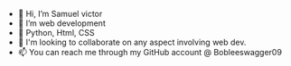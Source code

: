 - 👋 Hi, I’m Samuel victor
- 👀 I’m web development
- 🌱 Python, Html, CSS
- 💞️ I'm looking to collaborate on any aspect involving web dev.
- 📫 You can reach me through my GitHub account @ Bobleeswagger09

<!---
Bobleeswagger09/Bobleeswagger09 is a ✨ special ✨ repository because its `README.md` (this file) appears on your GitHub profile.
You can click the Preview link to take a look at your changes.
--->

